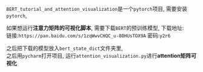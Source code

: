 `BERT_tutorial_and_attention_visualization`是一个`pytorch`项目, 需要安装`pytorch`,   

如果想运行**注意力矩阵的可视化脚本**, 需要下载`BERT`的预训练模型, 下载地址:   
链接:`https://pan.baidu.com/s/1zqWwvCHQC_u-80HUsTOX9A`  密码:`y2r6`   

之后把下载的模型放入`bert_state_dict`文件夹里,    
之后用`pycharm`打开项目, 运行`attention_visualization.py`进行**attention矩阵可视化**